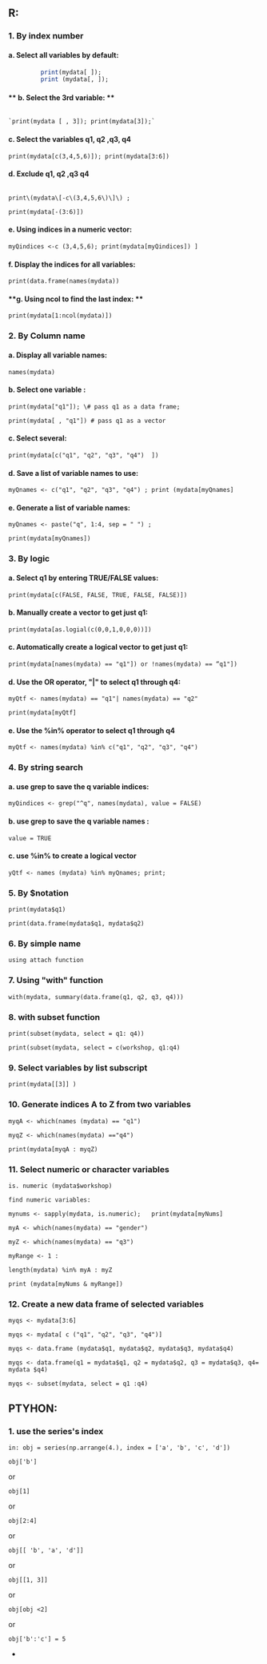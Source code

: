## R:

### **1. By index number**

#### **a. Select all variables by default:**

```R
         print(mydata[ ]); 
         print (mydata[, ]);
```

#### ** b. Select the 3rd variable:  **

                                                                                                                                                                                                                                                                                                                    `print(mydata [ , 3]); print(mydata[3]);`

#### **c. Select the variables q1, q2 ,q3, q4**

`print(mydata[c(3,4,5,6)]); print(mydata[3:6])`

#### **d. Exclude q1, q2 ,q3 q4**

                                                                                                                                                                                                                                                                                                                                                                                                                                                                                                                                                                                                                        print\(mydata\[-c\(3,4,5,6\)\]\) ; 

`print(mydata[-(3:6)])`

#### **e. Using indices in a numeric vector:**

`myQindices <-c (3,4,5,6); print(mydata[myQindices]) ]`

#### **f. Display the indices for all variables:**

`print(data.frame(names(mydata))`

#### **g. Using ncol to find the last index: **

`print(mydata[1:ncol(mydata)])`

### **2. By Column name**

#### a. Display all variable names:                                                   

`names(mydata)  `                                                                 

#### b. Select one variable :

`print(mydata["q1"]); \# pass q1 as a data frame;                   `

`print(mydata[ , "q1"]) # pass q1 as a vector`

#### c. Select several:                                                                       

`print(mydata[c("q1", "q2", "q3", "q4")  ])   `                           

#### d. Save a list of variable names to use:                             

`myQnames <- c("q1", "q2", "q3", "q4") ; print (mydata[myQnames]     `                                                                                 

#### e. Generate a list of variable names:

`myQnames <- paste("q", 1:4, sep = " ") ; `

`print(mydata[myQnames])`

### 3. By logic   

#### a. Select q1 by entering TRUE/FALSE values:                            

`print(mydata[c(FALSE, FALSE, TRUE, FALSE, FALSE)])  `      

#### b. Manually create a vector to get just q1:                               

`print(mydata[as.logial(c(0,0,1,0,0,0))])   `                          

#### c. Automatically create a logical vector to get just q1:    

`print(mydata[names(mydata) == "q1"]) or !names(mydata) == “q1"])  `           

#### d. Use the OR operator, "\|" to select q1 through q4:

`myQtf <- names(mydata) == "q1"| names(mydata) == "q2"`

`print(mydata[myQtf]`

#### e. Use the %in% operator to select q1 through q4             

`myQtf <- names(mydata) %in% c("q1", "q2", "q3", "q4")`

### 4. By string search   

#### a. use grep to save the q variable indices:                  

`myQindices <- grep("^q", names(mydata), value = FALSE)       `

#### b. use grep to save the q variable names :

`value = TRUE   `   

#### c. use %in% to create a logical vector                 

`yQtf <- names (mydata) %in% myQnames; print;`

### 5. By $notation   

`print(mydata$q1)                                                                    `

`print(data.frame(mydata$q1, mydata$q2)    ` 

### 6.  By simple name

`using attach function     `      

### 7. Using "with" function

`with(mydata, summary(data.frame(q1, q2, q3, q4)))`

### 8. with subset function  

`print(subset(mydata, select = q1: q4))`

`print(subset(mydata, select = c(workshop, q1:q4)`

### 9. Select variables by list subscript  

`print(mydata[[3]] )`

### 10. Generate indices A to Z from two variables   

`myqA <- which(names (mydata) == "q1")`

`myqZ <- which(names(mydata) =="q4")`

`print(mydata[myqA : myqZ)`

### 11. Select numeric or character variables 

`is. numeric (mydata$workshop)`

`find numeric variables:`

`mynums <- sapply(mydata, is.numeric);  
 print(mydata[myNums]`

`myA <- which(names(mydata) == "gender")`

`myZ <- which(names(mydata) == "q3")`

`myRange <- 1 :`

`length(mydata) %in% myA : myZ`

`print (mydata[myNums & myRange])`

### 12. Create a new data frame of selected variables 

`myqs <- mydata[3:6]`

`myqs <- mydata[ c ("q1", "q2", "q3", "q4")]`

`myqs <- data.frame (mydata$q1, mydata$q2, mydata$q3, mydata$q4)`

`myqs <- data.frame(q1 = mydata$q1, q2 = mydata$q2, q3 = mydata$q3, q4= mydata $q4)`

`myqs <- subset(mydata, select = q1 :q4)`  


## PTYHON:

### 1. use the series's index

  
`in: obj = series(np.arrange(4.), index = ['a', 'b', 'c', 'd'])`

`obj['b']`

or

`obj[1]`

or

`obj[2:4]`

or

`obj[[ 'b', 'a', 'd']]`

or

`obj[[1, 3]]`

or

`obj[obj <2]`

or 

`obj['b':'c'] = 5`

* 


